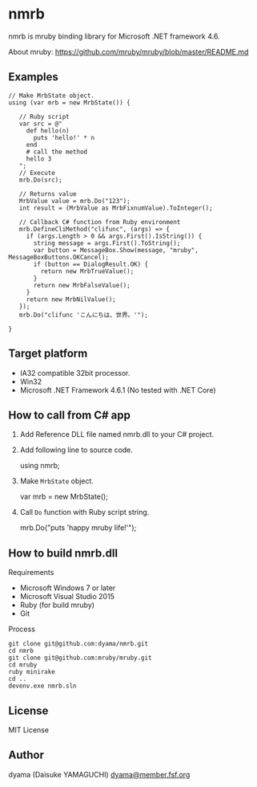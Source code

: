 # nmrb
nmrb is mruby binding library for Microsoft .NET framework 4.6.

About mruby: https://github.com/mruby/mruby/blob/master/README.md

## Examples

    // Make MrbState object.
    using (var mrb = new MrbState()) {
    
       // Ruby script
       var src = @"
         def hello(n)
           puts 'hello!' * n
         end
         # call the method
         hello 3
       ";
       // Execute
       mrb.Do(src);
    
       // Returns value
       MrbValue value = mrb.Do("123");
       int result = (MrbValue as MrbFixnumValue).ToInteger();
       
       // Callback C# function from Ruby environment
       mrb.DefineCliMethod("clifunc", (args) => {
         if (args.Length > 0 && args.First().IsString()) {
           string message = args.First().ToString();
           var button = MessageBox.Show(message, "mruby", MessageBoxButtons.OKCancel);
           if (button == DialogResult.OK) {
             return new MrbTrueValue();
           }
           return new MrbFalseValue();
         }
         return new MrbNilValue();
       });
       mrb.Do("clifunc 'こんにちは、世界。'");
       
    }

## Target platform

* IA32 compatible 32bit processor.
* Win32
* Microsoft .NET Framework 4.6.1 (No tested with .NET Core)

## How to call from C# app

1. Add Reference DLL file named nmrb.dll to your C# project.
2. Add following line to source code.

    using nmrb;
    
3. Make `MrbState` object.

    var mrb = new MrbState();
    
4. Call `Do` function with Ruby script string.

    mrb.Do("puts 'happy mruby life!'");
    
## How to build nmrb.dll

Requirements

* Microsoft Windows 7 or later
* Microsoft Visual Studio 2015
* Ruby (for build mruby)
* Git

Process

    git clone git@github.com:dyama/nmrb.git
    cd nmrb
    git clone git@github.com:mruby/mruby.git
    cd mruby
    ruby minirake
    cd ..
    devenv.exe nmrb.sln

## License

MIT License

## Author

dyama (Daisuke YAMAGUCHI) dyama@member.fsf.org

    
